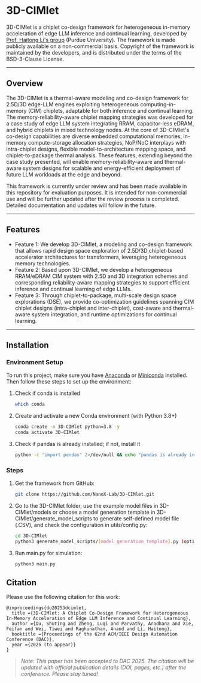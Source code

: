 # 3D-CIMlet

3D-CIMlet is a chiplet co-design framework for heterogeneous in-memory acceleration of edge LLM inference and continual learning, developed by [Prof. Haitong Li's group](https://engineering.purdue.edu/NanoX/) (Purdue University). The framework is made publicly available on a non-commercial basis. Copyright of the framework is maintained by the developers, and is distributed under the terms of the BSD-3-Clause License.

<!-- ---

## Table of Contents

1. [Overview](#overview)
2. [Features](#features)
3. [Installation](#installation)
4. [Usage](#usage)
5. [Configuration](#configuration)
6. [Examples](#examples)
7. [Contributing](#contributing)
8. [License](#license) -->

---

## Overview

The 3D-CIMlet is a thermal-aware modeling and co-design framework for 2.5D/3D edge-LLM engines exploiting heterogeneous computing-in-memory (CIM) chiplets, adaptable for both inference and continual learning. The memory-reliability-aware chiplet mapping strategies was developed for a case study of edge LLM system integrating RRAM, capacitor-less eDRAM, and hybrid chiplets in mixed technology nodes. At the core of 3D-CIMlet's co-design capabilities are diverse embedded computational memories, in-memory compute-storage allocation strategies, NoP/NoC interplays with intra-chiplet designs, flexible model-to-architecture mapping space, and chiplet-to-package thermal analysis. These features, extending beyond the case study presented, will enable memory-reliability-aware and thermal-aware system designs for scalable and energy-efficient deployment of future LLM workloads at the edge and beyond.

This framework is currently under review and has been made available in this repository for evaluation purposes. It is intended for non-commercial use and will be further updated after the review process is completed. Detailed documentation and updates will follow in the future.

---

## Features

- Feature 1: We develop 3D-CIMlet, a modeling and co-design framework that allows rapid design space exploration of 2.5D/3D chiplet-based accelerator architectures for transformers, leveraging heterogeneous memory technologies.
- Feature 2: Based upon 3D-CIMlet, we develop a heterogeneous RRAM/eDRAM CIM system with 2.5D and 3D integration schemes and corresponding reliability-aware mapping strategies to support efficient inference and continual learning of edge LLMs.
- Feature 3: Through chiplet-to-package, multi-scale design space explorations (DSE), we provide co-optimization guidelines spanning CIM chiplet designs (intra-chiplet and inter-chiplet), cost-aware and thermal-aware system integration, and runtime optimizations for continual learning.

---

## Installation

### Environment Setup

To run this project, make sure you have [Anaconda](https://www.anaconda.com/) or [Miniconda](https://docs.conda.io/en/latest/miniconda.html) installed.
Then follow these steps to set up the environment:

1. Check if conda is installed
   ```bash
   which conda
2. Create and activate a new Conda environment (with Python 3.8+)
   ```bash
   conda create -n 3D-CIMlet python=3.8 -y
   conda activate 3D-CIMlet
3. Check if pandas is already installed; if not, install it
   ```bash
   python -c "import pandas" 2>/dev/null && echo "pandas is already installed" || (echo "Installing pandas..." && conda install pandas -y)

### Steps

1. Get the framework from GitHub:
   ```bash
   git clone https://github.com/NanoX-Lab/3D-CIMlet.git
2. Go to the 3D-CIMlet folder, use the example model files in 3D-CIMlet/models or choose a model generation template in 3D-CIMlet/generate_model_scripts to generate self-defined model file (.CSV), and check the configuration in utils/config.py:
   ```bash
   cd 3D-CIMlet
   python3 generate_model_scripts/[model_generation_template].py (optional)  

3. Run main.py for simulation:
   ```bash
   python3 main.py

## Citation

Please use the following citation for this work:
```
@inproceedings{du20253dcimlet,
  title ={3D-CIMlet: A Chiplet Co-Design Framework for Heterogeneous In-Memory Acceleration of Edge LLM Inference and Continual Learning},
  author ={Du, Shuting and Zheng, Luqi and Parvathy, Aradhana and Xie, Feifan and Wei, Tiwei and Raghunathan, Anand and Li, Haitong},
  booktitle ={Proceedings of the 62nd ACM/IEEE Design Automation Conference (DAC)},
  year ={2025 (to appear)}
}
```
>  *Note: This paper has been accepted to DAC 2025. The citation will be updated with official publication details (DOI, pages, etc.) after the conference. Please stay tuned!*